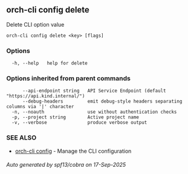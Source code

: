 ## orch-cli config delete

Delete CLI option value

```
orch-cli config delete <key> [flags]
```

### Options

```
  -h, --help   help for delete
```

### Options inherited from parent commands

```
      --api-endpoint string   API Service Endpoint (default "https://api.kind.internal/")
      --debug-headers         emit debug-style headers separating columns via '|' character
  -n, --noauth                use without authentication checks
  -p, --project string        Active project name
  -v, --verbose               produce verbose output
```

### SEE ALSO

* [orch-cli config](orch-cli_config.md)	 - Manage the CLI configuration

###### Auto generated by spf13/cobra on 17-Sep-2025
